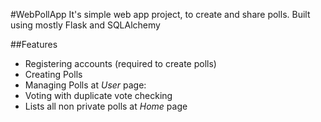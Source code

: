 #WebPollApp
It's simple web app project, to create and share polls.
Built using mostly Flask and SQLAlchemy

##Features
- Registering accounts (required to create polls)
- Creating Polls
- Managing Polls at *User* page:
- Voting with duplicate vote checking
- Lists all non private polls at *Home* page